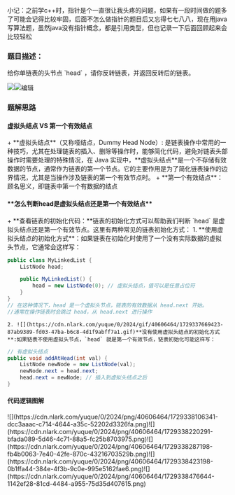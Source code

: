 小记：之前学c++时，指针是个一直很让我头疼的问题，如果有一段时间做的题多了可能会记得比较牢固，后面不怎么做指针的题目后又忘得七七八八，现在用java写算法题，虽然java没有指针概念，都是引用类型，但也记录一下后面回顾起来会比较轻松

<h3 id="%E9%A2%98%E7%9B%AE%E6%8F%8F%E8%BF%B0%EF%BC%9A">题目描述：</h3>
给你单链表的头节点 `head` ，请你反转链表，并返回反转后的链表。

![](https://cdn.nlark.com/yuque/0/2024/png/40606464/1729337669943-586600b4-1623-4d00-a783-7525faee77a0.png)![](https://cdn.nlark.com/yuque/0/2024/gif/40606464/1729337669403-d108b137-d1e2-480e-918e-a11ff922ce96.gif)编辑

<h3 id="%E9%A2%98%E8%A7%A3%E6%80%9D%E8%B7%AF%EF%BC%9A">题解思路</h3>
<h4 id="EuQzq">虚拟头结点 VS 第一个有效结点	 				</h4>
+ **虚拟头结点**（又称哑结点，Dummy Head Node）:  是链表操作中常用的一种技巧，尤其在处理链表的插入、删除等操作时，能够简化代码，避免对链表头部操作时需要处理的特殊情况，在 Java 实现中，**虚拟头结点**是一个不存储有效数据的节点，通常作为链表的第一个节点。它的主要作用是为了简化链表操作的边界情况，尤其是当操作涉及链表的第一个有效节点时。	
+ **第一个有效结点**：顾名思义，即链表中第一个有数据的结点

<h4 id="dMzEM">**怎么判断head是虚拟头结点还是第一个有效结点**				</h4>
+ **查看链表的初始化代码：**链表的初始化方式可以帮助我们判断 `head` 是虚拟头结点还是第一个有效节点。这里有两种常见的链表初始化方式：		
    1. **使用虚拟头结点的初始化方式**：如果链表在初始化时使用了一个没有实际数据的虚拟头节点，它通常会这样写：	 		

```java
public class MyLinkedList {
    ListNode head;

    public MyLinkedList() {
        head = new ListNode(0); // 虚拟头结点，值可以是任意占位符
    }
}
// 在这种情况下，head 是一个虚拟头节点，链表的有效数据从 head.next 开始。
//通常在操作链表时会跳过 head，从 head.next 进行操作	
```

    2. ![](https://cdn.nlark.com/yuque/0/2024/gif/40606464/1729337669423-87ab9389-fd03-47ba-b6c8-4d1f9abff7a1.gif)**没有使用虚拟头结点的初始化方式**:如果链表不使用虚拟头节点，`head` 就是第一个有效节点，链表初始化可能这样写：

```java
// 有虚拟头结点
public void addAtHead(int val) {
    ListNode newNode = new ListNode(val);
    newNode.next = head.next;
    head.next = newNode; // 插入到虚拟头结点之后
}		
```



<h4 id="m1PZG">代码逻辑图解</h4>
![](https://cdn.nlark.com/yuque/0/2024/png/40606464/1729338106341-dcc3aaac-c714-4644-a35c-52202d3326fa.png)![](https://cdn.nlark.com/yuque/0/2024/png/40606464/1729338220291-bfada089-5d46-4c71-88a5-fc25b8703975.png)![](https://cdn.nlark.com/yuque/0/2024/png/40606464/1729338287198-fb4b0063-7e40-42fe-870c-43216703529b.png)![](https://cdn.nlark.com/yuque/0/2024/png/40606464/1729338423198-0b1ffa44-384e-4f3b-9c0e-995e5162fae6.png)![](https://cdn.nlark.com/yuque/0/2024/png/40606464/1729338476644-1142ef28-81cd-4484-a955-75d35d407615.png)

